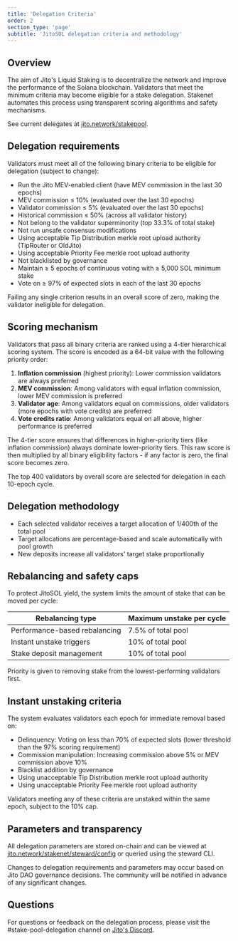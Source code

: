 ```yaml
---
title: 'Delegation Criteria'
order: 2
section_type: 'page'
subtitle: 'JitoSOL delegation criteria and methodology'
---
```


## Overview

The aim of Jito's Liquid Staking is to decentralize the network and improve the performance of the Solana blockchain. Validators that meet the minimum criteria may become eligible for a stake delegation. Stakenet automates this process using transparent scoring algorithms and safety mechanisms.

See current delegates at [jito.network/stakepool](https://www.jito.network/stakepool/Jito4APyf642JPZPx3hGc6WWJ8zPKtRbRs4P815Awbb/).

## Delegation requirements

Validators must meet all of the following binary criteria to be eligible for delegation (subject to change):

- Run the Jito MEV-enabled client (have MEV commission in the last 30 epochs)
- MEV commission ≤ 10% (evaluated over the last 30 epochs)
- Validator commission ≤ 5% (evaluated over the last 30 epochs)
- Historical commission ≤ 50% (across all validator history)
- Not belong to the validator superminority (top 33.3% of total stake)
- Not run unsafe consensus modifications
- Using acceptable Tip Distribution merkle root upload authority (TipRouter or OldJito)
- Using acceptable Priority Fee merkle root upload authority
- Not blacklisted by governance
- Maintain ≥ 5 epochs of continuous voting with ≥ 5,000 SOL minimum stake
- Vote on ≥ 97% of expected slots in each of the last 30 epochs

Failing any single criterion results in an overall score of zero, making the validator ineligible for delegation.

## Scoring mechanism

Validators that pass all binary criteria are ranked using a 4-tier hierarchical scoring system. The score is encoded as a 64-bit value with the following priority order:

1. **Inflation commission** (highest priority): Lower commission validators are always preferred
2. **MEV commission**: Among validators with equal inflation commission, lower MEV commission is preferred
3. **Validator age**: Among validators equal on commissions, older validators (more epochs with vote credits) are preferred
4. **Vote credits ratio**: Among validators equal on all above, higher performance is preferred

The 4-tier score ensures that differences in higher-priority tiers (like inflation commission) always dominate lower-priority tiers. This raw score is then multiplied by all binary eligibility factors - if any factor is zero, the final score becomes zero.

The top 400 validators by overall score are selected for delegation in each 10-epoch cycle.

## Delegation methodology

- Each selected validator receives a target allocation of 1/400th of the total pool
- Target allocations are percentage-based and scale automatically with pool growth
- New deposits increase all validators' target stake proportionally

## Rebalancing and safety caps

To protect JitoSOL yield, the system limits the amount of stake that can be moved per cycle:

| Rebalancing type | Maximum unstake per cycle |
|------------------|---------------------------|
| Performance-based rebalancing | 7.5% of total pool |
| Instant unstake triggers | 10% of total pool |
| Stake deposit management | 10% of total pool |

Priority is given to removing stake from the lowest-performing validators first.

## Instant unstaking criteria

The system evaluates validators each epoch for immediate removal based on:

- Delinquency: Voting on less than 70% of expected slots (lower threshold than the 97% scoring requirement)
- Commission manipulation: Increasing commission above 5% or MEV commission above 10%
- Blacklist addition by governance
- Using unacceptable Tip Distribution merkle root upload authority
- Using unacceptable Priority Fee merkle root upload authority

Validators meeting any of these criteria are unstaked within the same epoch, subject to the 10% cap.

## Parameters and transparency

All delegation parameters are stored on-chain and can be viewed at [jito.network/stakenet/steward/config](https://www.jito.network/stakenet/steward/config) or queried using the steward CLI.

Changes to delegation requirements and parameters may occur based on Jito DAO governance decisions. The community will be notified in advance of any significant changes.

## Questions

For questions or feedback on the delegation process, please visit the #stake-pool-delegation channel on [Jito's Discord](https://discord.gg/jito). 